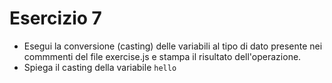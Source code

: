 # Esercizio 7

- Esegui la conversione (casting) delle variabili al tipo di dato presente nei commmenti del file exercise.js e stampa il risultato dell'operazione.
- Spiega il casting della variabile `hello`
